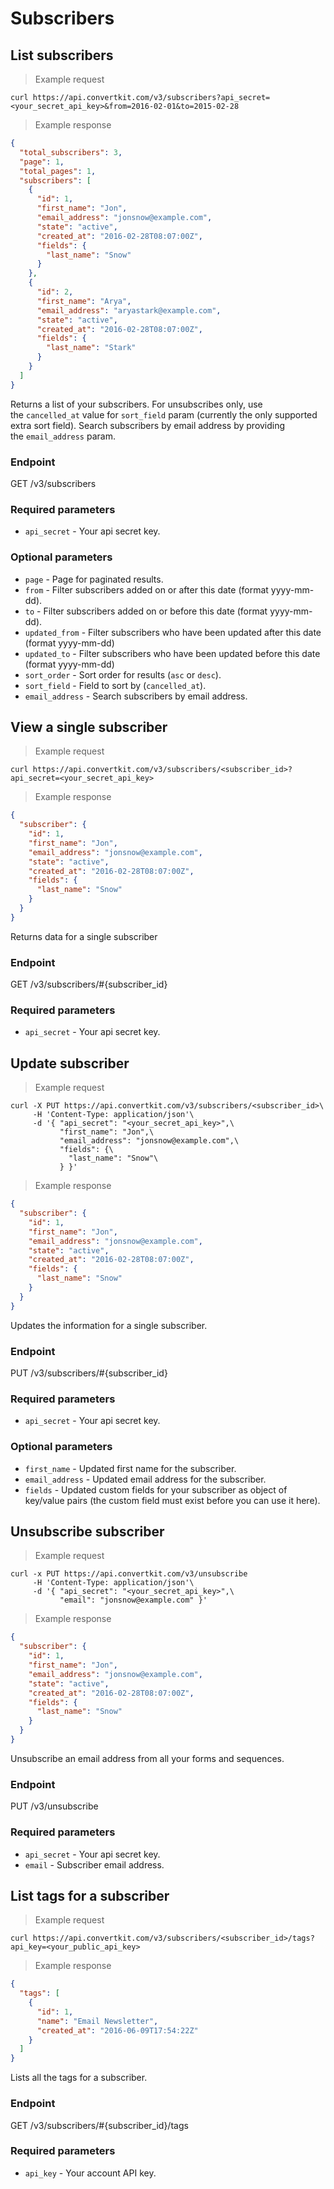 Subscribers
===========

List subscribers
----------------

> Example request

```shell
curl https://api.convertkit.com/v3/subscribers?api_secret=<your_secret_api_key>&from=2016-02-01&to=2015-02-28
```

> Example response

```json
{
  "total_subscribers": 3,
  "page": 1,
  "total_pages": 1,
  "subscribers": [
    {
      "id": 1,
      "first_name": "Jon",
      "email_address": "jonsnow@example.com",
      "state": "active",
      "created_at": "2016-02-28T08:07:00Z",
      "fields": {
        "last_name": "Snow"
      }
    },
    {
      "id": 2,
      "first_name": "Arya",
      "email_address": "aryastark@example.com",
      "state": "active",
      "created_at": "2016-02-28T08:07:00Z",
      "fields": {
        "last_name": "Stark"
      }
    }
  ]
}
```

Returns a list of your subscribers. For unsubscribes only, use the `cancelled_at` value for `sort_field` param (currently the only supported extra sort field). Search subscribers by email address by providing the `email_address` param.

### Endpoint

GET /v3/subscribers

### Required parameters

-   `api_secret` - Your api secret key.

### Optional parameters

-   `page` - Page for paginated results.
-   `from` - Filter subscribers added on or after this date (format yyyy-mm-dd).
-   `to` - Filter subscribers added on or before this date (format yyyy-mm-dd).
-   `updated_from` - Filter subscribers who have been updated after this date (format yyyy-mm-dd)
-   `updated_to` - Filter subscribers who have been updated before this date (format yyyy-mm-dd)
-   `sort_order` - Sort order for results (`asc` or `desc`).
-   `sort_field` - Field to sort by (`cancelled_at`).
-   `email_address` - Search subscribers by email address.


View a single subscriber
------------------------

> Example request

```shell
curl https://api.convertkit.com/v3/subscribers/<subscriber_id>?api_secret=<your_secret_api_key>
```

> Example response

```json
{
  "subscriber": {
    "id": 1,
    "first_name": "Jon",
    "email_address": "jonsnow@example.com",
    "state": "active",
    "created_at": "2016-02-28T08:07:00Z",
    "fields": {
      "last_name": "Snow"
    }
  }
}
```

Returns data for a single subscriber

### Endpoint

GET /v3/subscribers/#{subscriber_id}

### Required parameters

-   `api_secret` - Your api secret key.



Update subscriber
-----------------

> Example request

```shell
curl -X PUT https://api.convertkit.com/v3/subscribers/<subscriber_id>\
     -H 'Content-Type: application/json'\
     -d '{ "api_secret": "<your_secret_api_key>",\
           "first_name": "Jon",\
           "email_address": "jonsnow@example.com",\
           "fields": {\
             "last_name": "Snow"\
           } }'
```

> Example response

```json
{
  "subscriber": {
    "id": 1,
    "first_name": "Jon",
    "email_address": "jonsnow@example.com",
    "state": "active",
    "created_at": "2016-02-28T08:07:00Z",
    "fields": {
      "last_name": "Snow"
    }
  }
}
```

Updates the information for a single subscriber.

### Endpoint

PUT /v3/subscribers/#{subscriber_id}

### Required parameters

-   `api_secret` - Your api secret key.

### Optional parameters

-   `first_name` - Updated first name for the subscriber.
-   `email_address` - Updated email address for the subscriber.
-   `fields` - Updated custom fields for your subscriber as object of key/value pairs (the custom field must exist before you can use it here).


Unsubscribe subscriber
----------------------

> Example request

```shell
curl -x PUT https://api.convertkit.com/v3/unsubscribe
     -H 'Content-Type: application/json'\
     -d '{ "api_secret": "<your_secret_api_key>",\
           "email": "jonsnow@example.com" }'
```

> Example response

```json
{
  "subscriber": {
    "id": 1,
    "first_name": "Jon",
    "email_address": "jonsnow@example.com",
    "state": "active",
    "created_at": "2016-02-28T08:07:00Z",
    "fields": {
      "last_name": "Snow"
    }
  }
}
```

Unsubscribe an email address from all your forms and sequences.

### Endpoint

PUT /v3/unsubscribe

### Required parameters

-   `api_secret` - Your api secret key.
-   `email` - Subscriber email address.


List tags for a subscriber
--------------------------

> Example request

```shell
curl https://api.convertkit.com/v3/subscribers/<subscriber_id>/tags?api_key=<your_public_api_key>
```

> Example response

```json
{
  "tags": [
    {
      "id": 1,
      "name": "Email Newsletter",
      "created_at": "2016-06-09T17:54:22Z"
    }
  ]
}
```

Lists all the tags for a subscriber.

### Endpoint

GET /v3/subscribers/#{subscriber_id}/tags

### Required parameters

-   `api_key` - Your account API key.

